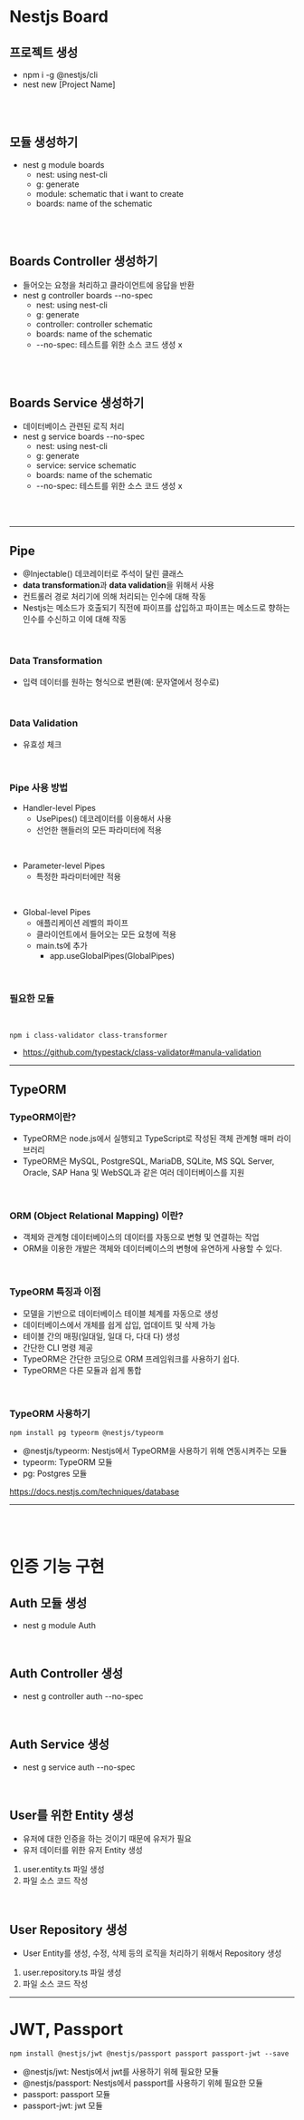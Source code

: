 # Nestjs Board

## 프로젝트 생성

- npm i -g @nestjs/cli
- nest new [Project Name]

<br/>
<br/>

## 모듈 생성하기

- nest g module boards
  - nest: using nest-cli
  - g: generate
  - module: schematic that i want to create
  - boards: name of the schematic

<br/>
<br/>

## Boards Controller 생성하기

- 들어오는 요청을 처리하고 클라이언트에 응답을 반환
- nest g controller boards --no-spec
  - nest: using nest-cli
  - g: generate
  - controller: controller schematic
  - boards: name of the schematic
  - --no-spec: 테스트를 위한 소스 코드 생성 x

<br/>
<br/>

## Boards Service 생성하기

- 데이터베이스 관련된 로직 처리
- nest g service boards --no-spec
  - nest: using nest-cli
  - g: generate
  - service: service schematic
  - boards: name of the schematic
  - --no-spec: 테스트를 위한 소스 코드 생성 x

<br/>
<br/>

---

## Pipe

- @Injectable() 데코레이터로 주석이 달린 클래스
- **data transformation**과 **data validation**을 위해서 사용
- 컨트롤러 경로 처리기에 의해 처리되는 인수에 대해 작동
- Nestjs는 메소드가 호출되기 직전에 파이프를 삽입하고 파이프는 메소드로 향하는 인수를 수신하고 이에 대해 작동

<br />

### Data Transformation

- 입력 데이터를 원하는 형식으로 변환(예: 문자열에서 정수로)

<br/>

### Data Validation

- 유효성 체크

<br/>

### Pipe 사용 방법

- Handler-level Pipes
  - UsePipes() 데코레이터를 이용해서 사용
  - 선언한 핸들러의 모든 파라미터에 적용

<br/>

- Parameter-level Pipes
  - 특정한 파라미터에만 적용

<br/>

- Global-level Pipes
  - 애플리케이션 레벨의 파이프
  - 클라이언트에서 들어오는 모든 요청에 적용
  - main.ts에 추가
    - app.useGlobalPipes(GlobalPipes)

<br/>

### 필요한 모듈

<br/>

```properties
npm i class-validator class-transformer
```

- https://github.com/typestack/class-validator#manula-validation

---

## TypeORM

### TypeORM이란?

- TypeORM은 node.js에서 실행되고 TypeScript로 작성된 객체 관계형 매퍼 라이브러리
- TypeORM은 MySQL, PostgreSQL, MariaDB, SQLite, MS SQL Server, Oracle, SAP Hana 및 WebSQL과 같은 여러 데이터베이스를 지원

<br/>

### ORM (Object Relational Mapping) 이란?

- 객체와 관계형 데이터베이스의 데이터를 자동으로 변형 및 연결하는 작업
- ORM을 이용한 개발은 객체와 데이터베이스의 변형에 유연하게 사용할 수 있다.

<br/>

### TypeORM 특징과 이점

- 모델을 기반으로 데이터베이스 테이블 체계를 자동으로 생성
- 데이터베이스에서 개체를 쉽게 삽입, 업데이트 및 삭제 가능
- 테이블 간의 매핑(일대일, 일대 다, 다대 다) 생성
- 간단한 CLI 명령 제공
- TypeORM은 간단한 코딩으로 ORM 프레임워크를 사용하기 쉽다.
- TypeORM은 다른 모듈과 쉽게 통합

<br/>

### TypeORM 사용하기

```properties
npm install pg typeorm @nestjs/typeorm
```

- @nestjs/typeorm: Nestjs에서 TypeORM을 사용하기 위해 연동시켜주는 모듈
- typeorm: TypeORM 모듈
- pg: Postgres 모듈

https://docs.nestjs.com/techniques/database

---

<br/>
<br/>

# 인증 기능 구현

## Auth 모듈 생성

- nest g module Auth

<br/>

## Auth Controller 생성

- nest g controller auth --no-spec

<br/>

## Auth Service 생성

- nest g service auth --no-spec

<br/>

## User를 위한 Entity 생성

- 유저에 대한 인증을 하는 것이기 때문에 유저가 필요
- 유저 데이터를 위한 유저 Entity 생성

1. user.entity.ts 파일 생성
1. 파일 소스 코드 작성

<br/>

## User Repository 생성

- User Entity를 생성, 수정, 삭제 등의 로직을 처리하기 위해서 Repository 생성

1. user.repository.ts 파일 생성
1. 파일 소스 코드 작성

---

# JWT, Passport

```properties
npm install @nestjs/jwt @nestjs/passport passport passport-jwt --save
```

- @nestjs/jwt: Nestjs에서 jwt를 사용하기 위헤 필요한 모듈
- @nestjs/passport: Nestjs에서 passport를 사용하기 위헤 필요한 모듈
- passport: passport 모듈
- passport-jwt: jwt 모듈
